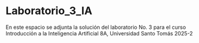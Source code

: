 # Laboratorio_3_IA
En este espacio se adjunta la solución del laboratorio No. 3 para el curso Introducción a la Inteligencia Artificial 8A, Universidad Santo Tomás 2025-2
